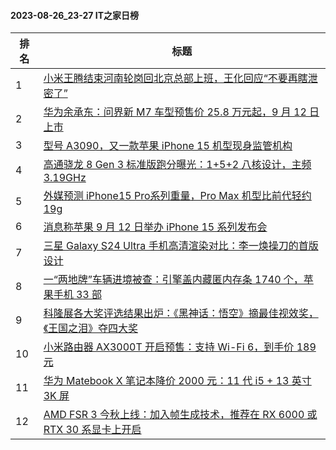 #### 2023-08-26_23-27  IT之家日榜

| 排名 | 标题|
| --- | ---|
| 1 | [小米王腾结束河南轮岗回北京总部上班，王化回应“不要再瞎泄密了”](https://www.ithome.com/0/714/940.htm) |
| 2 | [华为余承东：问界新 M7 车型预售价 25.8 万元起，9 月 12 日上市](https://www.ithome.com/0/714/953.htm) |
| 3 | [型号 A3090，又一款苹果 iPhone 15 机型现身监管机构](https://www.ithome.com/0/714/927.htm) |
| 4 | [高通骁龙 8 Gen 3 标准版跑分曝光：1+5+2 八核设计，主频 3.19GHz](https://www.ithome.com/0/714/944.htm) |
| 5 | [外媒预测 iPhone15 Pro系列重量，Pro Max 机型比前代轻约 19g](https://www.ithome.com/0/714/921.htm) |
| 6 | [消息称苹果 9 月 12 日举办 iPhone 15 系列发布会](https://www.ithome.com/0/714/969.htm) |
| 7 | [三星 Galaxy S24 Ultra 手机高清渲染对比：李一焕操刀的首版设计](https://www.ithome.com/0/714/962.htm) |
| 8 | [一“两地牌”车辆进境被查：引擎盖内藏匿内存条 1740 个，苹果手机 33 部](https://www.ithome.com/0/714/935.htm) |
| 9 | [科隆展各大奖评选结果出炉：《黑神话：悟空》摘最佳视效奖，《王国之泪》夺四大奖](https://www.ithome.com/0/714/942.htm) |
| 10 | [小米路由器 AX3000T 开启预售：支持 Wi-Fi 6，到手价 189 元](https://www.ithome.com/0/714/964.htm) |
| 11 | [华为 Matebook X 笔记本降价 2000 元：11 代 i5 + 13 英寸 3K 屏](https://www.ithome.com/0/715/004.htm) |
| 12 | [AMD FSR 3 今秋上线：加入帧生成技术，推荐在 RX 6000 或 RTX 30 系显卡上开启](https://www.ithome.com/0/714/925.htm) |
